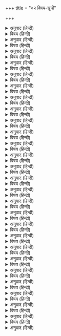 +++
title = "०२ विषय-सूची"

+++


<details><summary>अनुवाद (हिन्दी)</summary>

पद — पद-संख्या
</details>

<details><summary>विषय (हिन्दी)</summary>

अ
</details>

<details><summary>अनुवाद (हिन्दी)</summary>

अँखियन ऐसी धरनि धरी — ३४१  
अँखियन की सुधि भूलि गईं	 — ३४७  
अँखियन तब तैं बैर धरॺौ — ३४३  
अँखियन तैं री स्याम कौं — ३४६  
अँखियन यहई टेव परी —	३३८  
अँखियन स्याम अपनी करीं	— ३४२  
अँखियाँ जानि अजान भईं — ७३  
अँखियाँ निरखि स्याम मुख भूली — ३३९  
अँखियाँ हरि के हाथ बिकानीं — ३४०  
अति रस लंपट नैन भए — ३१३  
अब कैसें दूजे हाथ बिकाउँ — ७१  
अब तौ प्रगट भई जग जानी — ४७  
अब मैंहूँ इहिं टेक परी —	३३२  
अब समझी यह निठुर बिधाता —	८८
</details>

<details><summary>विषय (हिन्दी)</summary>

आ
</details>

<details><summary>अनुवाद (हिन्दी)</summary>

आँखिन मैं बसै, जिय मैं बसै —	१४०  
आज के द्यौस कौं सखी — ९६  
आपस्वारथी की गति नाहीं — १६५  
आवतहीं याके ये ढंग —	३४८
</details>

<details><summary>विषय (हिन्दी)</summary>

इ
</details>

<details><summary>अनुवाद (हिन्दी)</summary>

इन्ह नैनन की कथा सुनावैं — १९५  
इन्ह नैनन की टेव न जाइ — २९८  
इन्ह नैनन सौं मानी हारि — ३२६  
इन्ह नैनन सौं री सखी —	३२५  
इन्ह बातन कहुँ होति बड़ाई	 — १८०  
इन नैनन मोहिं बहुत सतायौ — १८४  
इनहू मैं घटताई कीन्ही —	९७
</details>

<details><summary>विषय (हिन्दी)</summary>

ए
</details>

<details><summary>अनुवाद (हिन्दी)</summary>

एक गाउँ को बास धीरज — ५५
</details>

<details><summary>विषय (हिन्दी)</summary>

ऐ
</details>

<details><summary>अनुवाद (हिन्दी)</summary>

ऐसे आपस्वारथी नैन — २०५  
ऐसे निठुर नाहिं जग कोई — २८३  
ऐसे बस्य न काहुहि कोऊ — २२०
</details>

<details><summary>विषय (हिन्दी)</summary>

क
</details>

<details><summary>अनुवाद (हिन्दी)</summary>

कपट कन दरस खग नैन मेरे — २११  
कपटी नैनन तैं कोउ नाहीं — २७३  
कब की मह्यौ लिऐं सिर डोलै —	६४  
कब री मिले स्याम नहिं जानौं —	९८  
कबहुँ कबहुँ आवत ये —	२९१  
करन दै लोगन कौं उपहास	— ५४  
कहति नंदघर मोहि बतावौ — ३८  
कहा करैगौ कोऊ मेरौ —	४८  
कहा करौं नीकैं करि हरि कौ — ९२  
कहा करौं बिधि हाथ नहीं — ८७  
कहा करौं, मन हाथ नहीं — ४५  
कहा कहति तू मोहि री माई — ४१  
कहा भए जो ऐसे लोचन — १७९  
कहा भयौ जौ आपस्वारथी — २७४  
कहाँ लगि अलकैं दैहौं ओट — १०४  
का काहू कौं दोष लगावैं — ७८  
कान्ह माखन खाहु, हम सु देखैं — ९  
कियौ यह भेद मन, और नाहीं —	१७८  
कुल की कानि कहाँ लगि करिहौं — १४९  
कुल की लाज अकाज कियौ — १४७  
को इन्ह की परतीति बखाने	 — २८०  
को जानै हरि कहा कियौ री — १०२  
कोउ माई लैहै री गोपालै — ३२  
क्यौं सुरझाऊँ नंदलाल सौं — ११८
</details>

<details><summary>विषय (हिन्दी)</summary>

ग
</details>

<details><summary>अनुवाद (हिन्दी)</summary>

गन गंधर्ब देखि सिहात —	१५  
गोपिका अति आनंद भरी — ११  
गोपिनि हेत माखन खात — १३  
गोपी कहतिं धन्य हम नारी — १४  
गोपी स्याम रंग राँची — १३१  
(माई री) गोबिंद सौं प्रीति करत — ५०  
गोरस कौ निज नाम भुलायौ — ३०  
गोरस लेहु री कोउ आइ — १९  
ग्वालिन फिरत बिहाल सौं — ३१  
ग्वालिनी प्रगट्यौ पूरन नेहु — ३३
</details>

<details><summary>विषय (हिन्दी)</summary>

च
</details>

<details><summary>अनुवाद (हिन्दी)</summary>

चक्रित भईं घोष कुमारी — २१  
चली प्रातहीं गोपिका — २८
</details>

<details><summary>विषय (हिन्दी)</summary>

छ
</details>

<details><summary>अनुवाद (हिन्दी)</summary>

छोटी मटकी मधुर चाल चलि — ३४
</details>

<details><summary>विषय (हिन्दी)</summary>

ज
</details>

<details><summary>अनुवाद (हिन्दी)</summary>

जद्यपि नैन भरत ढरि जात — २०३  
जब तैं नैन गए मोहि त्यागि	 — २५५  
जब तैं प्रीति स्याम सौं कीन्ही — १०१  
जब तैं हरि अधिकार दियौ — २०२  
जाकी जैसी टेव परी री — २९९  
जाकी जैसी बानि परी री — ३३४  
जातैं पर्यौ स्याम घन नाउँ — २७०  
जा दिन तैं हरि दृष्टि परे री — १००  
जान देहु गोपाल बुलाई —	१  
जान दै स्यामसुंदर लौं आज — ८  
जुबति गई, घर नैक न भावत — २४  
जे लोभी ते देहिं कहा री — २०६  
जौ देखौं तौ प्रीति करौं री — ९३  
जौ बिधना अपबस करि पाऊँ — ८६
</details>

<details><summary>विषय (हिन्दी)</summary>

ट
</details>

<details><summary>अनुवाद (हिन्दी)</summary>

टरति न टारें छबि मन जु चुभी —	१०५
</details>

<details><summary>विषय (हिन्दी)</summary>

ढ
</details>

<details><summary>अनुवाद (हिन्दी)</summary>

ढीठ भए ये डोलत हैं — १९२
</details>

<details><summary>विषय (हिन्दी)</summary>

त
</details>

<details><summary>अनुवाद (हिन्दी)</summary>

तब तैं नैन रहे इकटकहीं — २३४  
तब नागरि मन हरष भई — ६८  
तबहीं तैं हरि हाथ बिकानी — ९९  
तिन कौं स्याम पत्याने सुनियत —	२२९  
तुम्ह कैसें दरसन पावति री — १५४  
तुम्ह देखे, मैं नाहिं पत्यानी — ७२  
तैं मेरें हित कहति सही — ५९
</details>

<details><summary>विषय (हिन्दी)</summary>

थ
</details>

<details><summary>अनुवाद (हिन्दी)</summary>

थकित भए मोहन मुख नैन — २७७
</details>

<details><summary>विषय (हिन्दी)</summary>

द
</details>

<details><summary>अनुवाद (हिन्दी)</summary>

दधि बेचति ब्रज गलिनि फिरै — २९  
दधि मटकी सिर लिऐं ग्वालिनी —	३५  
देखियत दोउ अहँकार परे — १५७  
देखत हरि के रूपै नैना — ३३६  
देखन दै पिय, मदनगुपालै — २  
देखन दै बृंदावन चंदै — ३  
देखेहुँ अनदेखे से लागत — १५६  
देह धरे कौ कारन सोई — ७०  
द्वै लोचन तुम्हरें, द्वै मेरें — ७५  
द्वै लोचन साबित नहिं तेऊ — ८९
</details>

<details><summary>विषय (हिन्दी)</summary>

ध
</details>

<details><summary>अनुवाद (हिन्दी)</summary>

धन्य धन्य अँखियाँ बड़भागिन — ३४४
</details>

<details><summary>विषय (हिन्दी)</summary>

न
</details>

<details><summary>अनुवाद (हिन्दी)</summary>

नखसिख अंग अंग छबि देखत —	१५८  
नट के बटा भए ये नैन — ३२९  
नर नारी सब बूझत धाइ — ३७  
नागरी स्याम सौं कहति बानी — १५३  
नाचत नैन, नचावत लोभ — ३२३  
ना जानौं तबही तैं मौकौं — ११०  
नाहिं ढीठ, नैनन तैं और — ३११  
निस दिन इन्ह नैनन कौं आली! — १३५  
नैक नाहिं घर सौं मन लागत — २६  
नैन आपने घर के री — १८२  
नैन करत घरही की चोरी — ३१५  
नैन करैं सुख, हम दुख पावैं — १९४  
नैन खग स्याम नीकें पढ़ाए — २१२  
नैन गए न फिरे री माई — २५४  
नैन गए री अति अकुलात — २६७  
नैन गए सु फिरे नहिं फेरि — २३२  
नैनाहिं ढीठ अतिहीं भए —	३०१  
नैन तौ कहे मैं नाहिं मेरे — १८७  
नैन न मेरे हाथ रहे — १६८  
नैनन ऐसी बानि परी — २८८  
नैनन कठिन बानि पकरी — २८१  
नैनन कोउ समुझावै री —	२४६  
नैनन कौं अब नाहिं पत्याउँ — १९७  
नैनन कौ मत सुनौ सयानी — ३०३  
नैनन कौं री यहै सुहाइ — ३३५  
नैनन तैं यह भई बड़ाई — २००  
नैनन दसा करी यह मेरी — २७९  
नैनन देखिबे की ठौरि — २३३  
नैन निरखि, अजहूँ न फिरे री! — २३१  
नैनन नींद गई री निसि दिन	— १३७  
नैनन प्रान चोरि लै दीने — ३१६  
नैनन बान परी नहिं नीकी — २८२  
नैनन भलौ मतौ ठहरायौ — ३०४  
नैनन यह कुटेव पकरी —	२६३  
नैनन साधैं नाहिं सिराइँ —	३०७  
नैनन साधे ही जु रही — ३०६  
नैनन सिखवत हारि परी — ३२४  
नैनन सौं झगरौ करिहौं री — २५७  
नैनन हरि कौं निठुर कराए — २७२  
नैनन हौं समुझाइ रही — २८९  
नैन परे रस स्याम सुधा मैं — १७३  
नैन परे हरि पाछें री — १७४  
नैन भए अधिकारी जाइ — २०१  
नैन भए बस मोहन तैं — २१९  
नैन भए बोहित के काग — २५०  
नैन भए हरिही के — १९०  
नैन मिले हरि कौं ढरि भारी	 — २२४  
नैननि तैं हरि आपु स्वारथी — २६९  
नैन स्याम सुख लूटत हैं — २६५  
नैन परे बहु लूटि मैं — १८१  
नैना अटके रूप मैं — २६१  
नैना अतिहीं लोभ भरे — २०४  
नैना, इहिं ढंग परे — २४१  
नैना उनही देखें जीवत —	३२०  
नैना ओछे चोर अरी री — २३८  
नैना कहें न मानत मेरे — २९०  
नैना कह्यौ न मानैं मेरौ —	१८३  
नैना कह्यौ मानत नाहिं — २८६  
नैना खोज परे हैं ऐसे — २४०  
नैना घूँघट मैं न समात — २८४  
नैना झगरत आइ कैं — ३०२  
नैना नहिं आवैं तुव पास — १७२  
नैना नाहिन कछू बिचारत — ३२१  
नैना निपट बिकट छबि अटके — २६०  
नैना नीके उनहिं रए — १७१  
नैना नैनन माँझ समाने — २३५  
नैना बहुत भाँति हटके — ३२७  
नैना बीधे दोऊ मेरे — २१७  
नैना भए पराए चेरे — ३३३  
नैना भए प्रगटहीं चेरे — २१४  
नैना भए बजाइ गुलाम —	१७७  
नैना भरे घर के चोर — २०७  
नैना मानत नाहिन बरज्यौ — २८५  
नैना मानऽपमान सह्यौ — २५२  
नैना मारेहू पै मारत — २३९  
नैना मेरे अटके री, माई — २२२  
नैना मेरे मिलि चले — २५६  
नैना मोकौं नाहिं पत्याहिं — २९४  
नैना रहैं न मेरे हटकें — २५९  
नैना लुब्धे रूप कौं — १९१  
नैना लौनहरामी ये — २२३  
नैना लोभै लोभ भरे — २३७  
नैना हरि अंग रूप लुब्धे — १७५  
नैना हाथ न मेरे आली — १८८  
नैना ऐसे हैं बिसवासी — २१३  
नैना हैं री ये बटपारी — २२८  
नंद के द्वार नँद गेह बूझे — ३९  
नंद कें लाल हर्ॺौ मन मोर — १०६  
नंद नँदन बिन कल न परै — १४१  
नंदलाल सौं मेरौ मन मान्यौ — ५३
</details>

<details><summary>विषय (हिन्दी)</summary>

प
</details>

<details><summary>अनुवाद (हिन्दी)</summary>

परी मेरे नैनन ऐसी बानि — २८७  
पलक ओट नहिं होत कन्हाई — २७  
पावै कौन लिखे बिन भाल — ७६  
पिय! जिन रोकै, जान दै — ५  
प्राननाथ हो, मेरी सुरति किन करौ — १५०  
प्रेम सहित हरि तेरें आए — ११२
</details>

<details><summary>विषय (हिन्दी)</summary>

ब
</details>

<details><summary>अनुवाद (हिन्दी)</summary>

बहुत भाँति नैना समझाए — ३२८  
बार बार मोहि कहा सुनावति — ४२  
बिकानी हरि मुख की मुसकानि — ४६  
बिधनाँ चूक परी मैं जानी — ७४  
बिधनाँ यह संगति मोहि दीन्ही — १४३  
बिमुख जनन कौ संग न कीजै — १४४  
बीच कियौ कुल लज्जा आइ — १४६  
बेचति ही दधि ब्रज की खोरी — ३६  
बैठि गईं मटकी सब धरि कें — २०  
ब्रज की खोरिहिं ठाढ़ौ साँवरौ — १३९  
ब्रज बसि काके बोल सहौं — ६६  
ब्रजहिं बसें आपुहिं बिसरायौ — ६७
</details>

<details><summary>विषय (हिन्दी)</summary>

भ
</details>

<details><summary>अनुवाद (हिन्दी)</summary>

भई गई ये नैन न जानत — २४८  
भई मन माधौ की अवसेर — ६५  
भली करी उन्ह स्याम बँधाए — २०८
</details>

<details><summary>विषय (हिन्दी)</summary>

म
</details>

<details><summary>अनुवाद (हिन्दी)</summary>

मन के भेद नैन गए माई — १६७  
मन तैं ये अति ढीठ भए — १६९  
मन तौ गयौ, नैन हे मेरे — १६१  
मन तौ हरिही हाथ बिकान्यौ — १६०  
(मेरौ) मन न रहै कान्ह बिना — ११३  
मन न रहै सखि! स्याम बिना — १३६  
मन बिगर्यौ, येउ नैन बिगारे — १६४  
मन मधुकर पद कमल लुभान्यौ — ८२  
मन मेरौ हरि संग गयौ री — ११४  
मन लुबध्यौ हरि रूप निहारि — ८४  
मन हरि लीन्हौ कुँवर कन्हाई — १११  
मन हरि लीन्हौ कुँवर कन्हाई — १२४  
मन हरि सौं, तन घरहिं चलावति — २३  
मनहिं बिना का करौं सखी री — ११६  
माई! कृष्न नाम जब तैं स्रवन सुन्यौ — १२२  
माखन की चोरी तैं सीखे — ११७  
माखन दधि हरि खात ग्वाल सँग — १०  
मेरे इन्ह नैनन इते करे — २७८  
मेरे कहे मैं कोउ नाहिं — ४४  
मेरें जिय यहई सोच परॺौ — १६३  
मेरे दधि कौ हरि! स्वाद न पायौ — १२  
मेरे नैन कुरंग भए — २१८  
मेरे नैन चकोर भुलाने — २४३  
मेरे नैननही सब खोरि — २९५  
मेरे नैननही सब दोष — २९२  
मेरे नैना अटकि परे	 — ३०५  
मेरे नैना दोष भरे — २९३  
मेरे नैना ये अति ढीठ — ३१०  
मेरे माई! लोभी नैन भए — २३६  
मेरौ मन गोपाल हरॺौ री — १०७  
मेरौ मन तब तैं न फिरॺौ री — १०८  
मेरौ मन हरि चितवनि अरुझानौ — ५७  
मेरौ माई! माधौ सौं मन मान्यौ — ५२  
मैं अपनौ मन हरत न जान्यौ — ११९  
मैं अपनौ मन हरि सौं जोरॺौ — ५१  
मैं मन बहुत भाँति समझायौ	 — ११५  
मोतैं नैन गए री ऐसें — ३३०  
मोहन बदन बिलोकि थकित भए — २७६  
मोहन मुरलि बजाइ रिझाई — १३८  
मोहन (माई री) हठ करि मनै हरत — १५९  
मोहू तैं वे ढीठ कहावत — २५८
</details>

<details><summary>विषय (हिन्दी)</summary>

य
</details>

<details><summary>अनुवाद (हिन्दी)</summary>

यह कहि मौन साध्यौ ग्वारि — ६१  
यह तौ नैननहीं जु कियौ — २४२  
यह नैनन की टेव परी — २५३  
यह सब नैननही कौं लागै — २९६  
यह सब मैं ही पोच करी — १०९  
या घर मैं कोउ है कै नाहीं	 — १७  
ये अँखियाँ बड़भागिनी — ३४५  
ये नैना अतिहीं चपल चोर — ३१४  
ये नैना अपस्वारथ के — २२१  
ये नैना मेरे ढीठ भए री — ३००  
ये नैना यौं आहिं हमारे — १९६  
ये लोचन लालची भए री — ३१७
</details>

<details><summary>विषय (हिन्दी)</summary>

र
</details>

<details><summary>अनुवाद (हिन्दी)</summary>

रति बाढ़ी गोपाल सौं — ४  
राधा! तैं हरि के रँग राँची — १२३  
राधा नँद नंदन अनुरागी —	१३०  
राधा मोहन सहज सनेही — १२९  
राधा स्याम रंग रँगी — १४५  
राधा हरि अनुराग भरी — १२५  
राधेहि मिलेहुँ प्रतीति न आवति —	१५५  
रीती मटकी सीस धरैं — १८  
रीती मटकी सीस लै — १६  
रोम रोम ह्वै नैन गए री — २३०
</details>

<details><summary>विषय (हिन्दी)</summary>

ल
</details>

<details><summary>अनुवाद (हिन्दी)</summary>

लहनी करम के पाछैं — ७९  
लोक सकुच कुल कानि तजी — २५  
लोचन आइ कहा ह्याँ पावैं — १९९  
लोचन गए निदरि कैं मोकौं — १७०  
लोचन चोर बाँधे स्याम —	२०९  
लोचन टेक परे सिसु जैसें — २९७  
लोचन भए अतिहीं ढीठ — २२५  
लोचन भए पखेरू माई — २१०  
लोचन भए पराए जाइ —	३३१  
लोचन भए स्याम के चेरे — १८५  
लोचन भए स्यामहि बस — १७६  
लोचन भूलि रहे तहँ जाई — २६२  
लोचन भृंग कोस रस पागे — २१६  
लोचन मानत नाहिन बोल — ३१९  
लोचन मेरे भृंग भए री —	२१५  
लोचन लालच तैं न टरे — २४५  
लोचन लालची भारी — ३१२  
लोचन लोभ ही मैं रहत — ३१८  
लोचन सपने कें भ्रम भूले — ३०९  
लोभी नैन हैं मेरे — २६८
</details>

<details><summary>विषय (हिन्दी)</summary>

स
</details>

<details><summary>अनुवाद (हिन्दी)</summary>

सखि, मोहिं हरि दरस रस प्याइ — ४९  
सखी वह गई, हरि पैं धाइ — ६२  
सखीं सखी सौं धन्य कहैं — १२८  
सजनी! नैना गए भगाइ — २७५  
सजनी! मनैं अकाज कियौ — १६२  
सजनी! मोतैं नैन गए — २६६  
सतर होति काहे कौं माई! — १९८  
सबै हिरानी हरि मुख हेरें — ४३  
सिर मटकी, मुख मौन गही — ६३  
सुंदर स्याम कमल दल लोचन! — १४८  
सुंदर स्याम पिया की जोरी — १२६  
सुन री सखी, बात एक मेरी — ६०  
सुन री सखी, बचन इक मोसौं — ७७  
सुनि री सखी! दसा यह मेरी — ९५  
सुनौ सखी! मैं बूझति तुम कौं —	८१  
सुनौ सखी! हरि करत न नीकी — १२१  
सुनहु स्याम! मेरी इक बात — १५२  
सुनौ स्याम! मेरी बिनती — ६९  
सुनि सजनी! तू भई अयानी — १९३  
सुनि सजनी! मेरी इक बात — ८५  
सुनि सजनी! मोसौं इक बात — २६४  
सुनि सजनी! ये ऐसे लागत — १२७  
सुनि री ग्वारि मुग्ध गँवारि — ४०  
सुभट भए डोलत ये नैन — २२६  
सेवा इन की बृथा करी — २२७  
स्याम अंग निरखि नैन — ३०८  
स्याम करत हैं मन की चोरी — १२०  
स्याम घन ऐसे हैं री माई! — २७१  
स्याम छबि लोचन भटकि परे — २४९  
स्याम जल सुजल ब्रजनारि खोरैं — १३२  
स्याम बिना यह कौन करै — २२  
स्याम रँग रँगे रँगीले नैन — १८९  
स्याम रूप देखन की साध भरी माई — ८०  
स्याम रूप मैं री मन अरॺो — १३४  
स्याम रंग नैना राँचे री — ३२२  
स्याम रंग राँची ब्रजनारीं — १३३  
स्याम सखि नीकैं देखे नाहिं	 — ८३  
स्याम सौं काहे की पहचानि — ९१  
स्याम मैैं कैसैं पहचानौं — ९०
</details>

<details><summary>विषय (हिन्दी)</summary>

ह
</details>

<details><summary>अनुवाद (हिन्दी)</summary>

हम अहीर ब्रजबासी लोग — १४२  
हम तैं गए, उनहु तैं खोवैं — १६६  
हरि छबि अंग नट के ख्याल — २४७  
हरि छबि देखि नैन ललचाने — १८६  
हरि दरसन की साध मुई — ९४  
हरि देखन की साध भरी — ६  
हरि देखे बिनु कल न परै — ५६  
हरि मुख बिधु, मेरी अँखियाँ चकोरी — २४४  
हरि मेरे आँगन ह्वैजु गए — १०३  
हरिहिं मिलत काहे कौं घेरी — ७  
हारि जीति दोऊ सम इन कें — ३३७  
हारि जीति नैना नहिं जानत — २५१  
हों या माया ही लागी, तुम — १५१  
हौं सँग साँवरे के जैहौं — ५८
</details>
